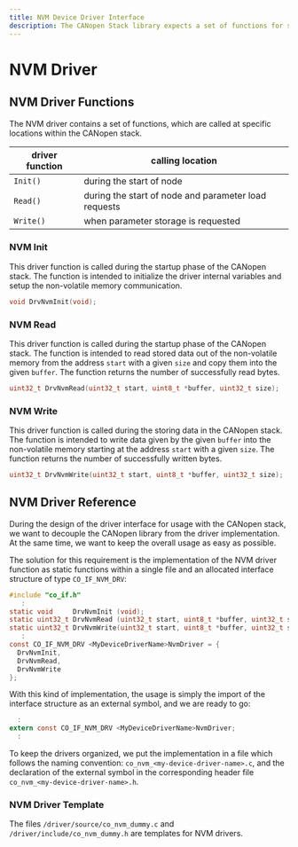 ```yaml
---
title: NVM Device Driver Interface
description: The CANopen Stack library expects a set of functions for storing data in non-volatile memory.
---
```


# NVM Driver

## NVM Driver Functions

The NVM driver contains a set of functions, which are called at specific locations within the CANopen stack.

| driver function | calling location                                     |
| --------------- | ---------------------------------------------------- |
| `Init()`        | during the start of node                             |
| `Read()`        | during the start of node and parameter load requests |
| `Write()`       | when parameter storage is requested                  |

### NVM Init

This driver function is called during the startup phase of the CANopen stack. The function is intended to initialize the driver internal variables and setup the non-volatile memory communication.

```c
void DrvNvmInit(void);
```

### NVM Read

This driver function is called during the startup phase of the CANopen stack. The function is intended to read stored data out of the non-volatile memory from the address `start` with a given `size` and copy them into the given `buffer`. The function returns the number of successfully read bytes.

```c
uint32_t DrvNvmRead(uint32_t start, uint8_t *buffer, uint32_t size);
```

### NVM Write

This driver function is called during the storing data in the CANopen stack. The function is intended to write data given by the given `buffer` into the non-volatile memory starting at the address `start` with a given `size`. The function returns the number of successfully written bytes.

```c
uint32_t DrvNvmWrite(uint32_t start, uint8_t *buffer, uint32_t size);
```

## NVM Driver Reference

During the design of the driver interface for usage with the CANopen stack, we want to decouple the CANopen library from the driver implementation. At the same time, we want to keep the overall usage as easy as possible.

The solution for this requirement is the implementation of the NVM driver function as static functions within a single file and an allocated interface structure of type `CO_IF_NVM_DRV`:

```c
#include "co_if.h"
   :
static void     DrvNvmInit (void);
static uint32_t DrvNvmRead (uint32_t start, uint8_t *buffer, uint32_t size);
static uint32_t DrvNvmWrite(uint32_t start, uint8_t *buffer, uint32_t size);
   :
const CO_IF_NVM_DRV <MyDeviceDriverName>NvmDriver = {
  DrvNvmInit,
  DrvNvmRead,
  DrvNvmWrite
};
```

With this kind of implementation, the usage is simply the import of the interface structure as an external symbol, and we are ready to go:

```c
  :
extern const CO_IF_NVM_DRV <MyDeviceDriverName>NvmDriver;
  :
```

To keep the drivers organized, we put the implementation in a file which follows the naming convention: `co_nvm_<my-device-driver-name>.c`, and the declaration of the external symbol in the corresponding header file `co_nvm_<my-device-driver-name>.h`.

### NVM Driver Template

The files `/driver/source/co_nvm_dummy.c` and `/driver/include/co_nvm_dummy.h` are templates for NVM drivers.

